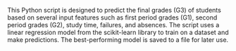 This Python script is designed to predict the final grades (G3) of students based on several input features such as first period grades (G1), second period grades (G2), study time, failures, and absences. The script uses a linear regression model from the scikit-learn library to train on a dataset and make predictions. The best-performing model is saved to a file for later use.
